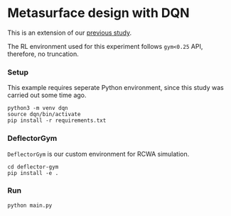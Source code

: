 # Metasurface design with DQN

This is an extension of our [previous study](https://github.com/jLabKAIST/Physics-Informed-Reinforcement-Learning).

The RL environment used for this experiment follows `gym<0.25` API, therefore, no truncation.


### Setup
This example requires seperate Python environment, since this study was carried out some time ago.

```shell
python3 -m venv dqn
source dqn/bin/activate
pip install -r requirements.txt
```
### DeflectorGym
`DeflectorGym` is our custom environment for RCWA simulation.
```shell
cd deflector-gym
pip install -e .
```

### Run
```shell
python main.py
```

